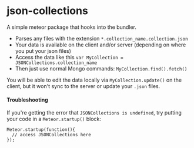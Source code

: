 # json-collections

A simple meteor package that hooks into the bundler.

- Parses any files with the extension `*.collection_name.collection.json`
- Your data is available on the client and/or server (depending on where you put your json files)
- Access the data like this `var MyCollection = JSONCollections.collection_name`
- Then just use normal Mongo commands: `MyCollection.find().fetch()`

You will be able to edit the data locally via `MyCollection.update()` on the client, but it won't sync to the server or update your `.json` files.

#### Troubleshooting

If you're getting the error that `JSONCollections is undefined`, try putting your code in a `Meteor.startup()` block:

```
Meteor.startup(function(){
  // access JSONCollections here
});
```
